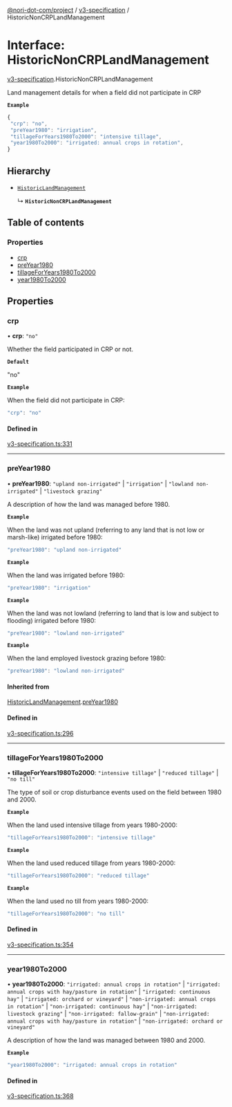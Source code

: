 [@nori-dot-com/project](../README.md) / [v3-specification](../modules/v3_specification.md) / HistoricNonCRPLandManagement

# Interface: HistoricNonCRPLandManagement

[v3-specification](../modules/v3_specification.md).HistoricNonCRPLandManagement

Land management details for when a field did not participate in CRP

**`Example`**

```js
{
 "crp": "no",
 "preYear1980": "irrigation",
 "tillageForYears1980To2000": "intensive tillage",
 "year1980To2000": "irrigated: annual crops in rotation",
}
```

## Hierarchy

- [`HistoricLandManagement`](v3_specification.HistoricLandManagement.md)

  ↳ **`HistoricNonCRPLandManagement`**

## Table of contents

### Properties

- [crp](v3_specification.HistoricNonCRPLandManagement.md#crp)
- [preYear1980](v3_specification.HistoricNonCRPLandManagement.md#preyear1980)
- [tillageForYears1980To2000](v3_specification.HistoricNonCRPLandManagement.md#tillageforyears1980to2000)
- [year1980To2000](v3_specification.HistoricNonCRPLandManagement.md#year1980to2000)

## Properties

### crp

• **crp**: ``"no"``

Whether the field participated in CRP or not.

**`Default`**

"no"

**`Example`**

<caption>When the field did not participate in CRP:</caption>

```js
"crp": "no"
```

#### Defined in

[v3-specification.ts:331](https://github.com/nori-dot-eco/nori-dot-com/blob/9000427/packages/project/src/v3-specification.ts#L331)

___

### preYear1980

• **preYear1980**: ``"upland non-irrigated"`` \| ``"irrigation"`` \| ``"lowland non-irrigated"`` \| ``"livestock grazing"``

A description of how the land was managed before 1980.

**`Example`**

<caption>When the land was not upland (referring to any land that is not low or marsh-like) irrigated before 1980:</caption>

```js
"preYear1980": "upland non-irrigated"
```

**`Example`**

<caption>When the land was irrigated before 1980:</caption>

```js
"preYear1980": "irrigation"
```

**`Example`**

<caption>When the land was not lowland (referring to land that is low and subject to flooding) irrigated before 1980:</caption>

```js
"preYear1980": "lowland non-irrigated"
```

**`Example`**

<caption>When the land employed livestock grazing before 1980:</caption>

```js
"preYear1980": "lowland non-irrigated"
```

#### Inherited from

[HistoricLandManagement](v3_specification.HistoricLandManagement.md).[preYear1980](v3_specification.HistoricLandManagement.md#preyear1980)

#### Defined in

[v3-specification.ts:296](https://github.com/nori-dot-eco/nori-dot-com/blob/9000427/packages/project/src/v3-specification.ts#L296)

___

### tillageForYears1980To2000

• **tillageForYears1980To2000**: ``"intensive tillage"`` \| ``"reduced tillage"`` \| ``"no till"``

The type of soil or crop disturbance events used on the field between 1980 and 2000.

**`Example`**

<caption>When the land used intensive tillage from years 1980-2000:</caption>

```js
"tillageForYears1980To2000": "intensive tillage"
```

**`Example`**

<caption>When the land used reduced tillage from years 1980-2000:</caption>

```js
"tillageForYears1980To2000": "reduced tillage"
```

**`Example`**

<caption>When the land used no till from years 1980-2000:</caption>

```js
"tillageForYears1980To2000": "no till"
```

#### Defined in

[v3-specification.ts:354](https://github.com/nori-dot-eco/nori-dot-com/blob/9000427/packages/project/src/v3-specification.ts#L354)

___

### year1980To2000

• **year1980To2000**: ``"irrigated: annual crops in rotation"`` \| ``"irrigated: annual crops with hay/pasture in rotation"`` \| ``"irrigated: continuous hay"`` \| ``"irrigated: orchard or vineyard"`` \| ``"non-irrigated: annual crops in rotation"`` \| ``"non-irrigated: continuous hay"`` \| ``"non-irrigated: livestock grazing"`` \| ``"non-irrigated: fallow-grain"`` \| ``"non-irrigated: annual crops with hay/pasture in rotation"`` \| ``"non-irrigated: orchard or vineyard"``

A description of how the land was managed between 1980 and 2000.

**`Example`**

```js
"year1980To2000": "irrigated: annual crops in rotation"
```

#### Defined in

[v3-specification.ts:368](https://github.com/nori-dot-eco/nori-dot-com/blob/9000427/packages/project/src/v3-specification.ts#L368)
